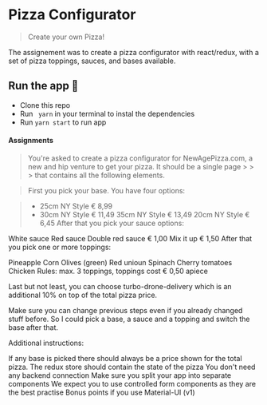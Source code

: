 # Pizza Configurator

> Create your own Pizza!

The assignement was to create a pizza configurator with react/redux, with a set of pizza toppings, sauces, and bases available. 

## Run the app 🚀

* Clone this repo
* Run ` yarn` in your terminal to instal the dependencies
* Run `yarn start` to run app

#### Assignments 

> You're asked to create a pizza configurator for NewAgePizza.com, a new and hip venture to get your pizza. It should be a single page > > > that contains all the following elements.

> First you pick your base. You have four options:

> * 25cm NY Style € 8,99
> * 30cm NY Style € 11,49
35cm NY Style € 13,49
20cm NY Style € 6,45
After that you pick your sauce options:

White sauce
Red sauce
Double red sauce € 1,00
Mix it up € 1,50
After that you pick one or more toppings:

Pineapple
Corn
Olives (green)
Red unioun
Spinach
Cherry tomatoes
Chicken
Rules: max. 3 toppings, toppings cost € 0,50 apiece

Last but not least, you can choose turbo-drone-delivery which is an additional 10% on top of the total pizza price.

Make sure you can change previous steps even if you already changed stuff before. So I could pick a base, a sauce and a topping and switch the base after that.

Additional instructions:

If any base is picked there should always be a price shown for the total pizza.
The redux store should contain the state of the pizza
You don't need any backend connection
Make sure you split your app into separate components
We expect you to use controlled form components as they are the best practise
Bonus points if you use Material-UI (v1)



